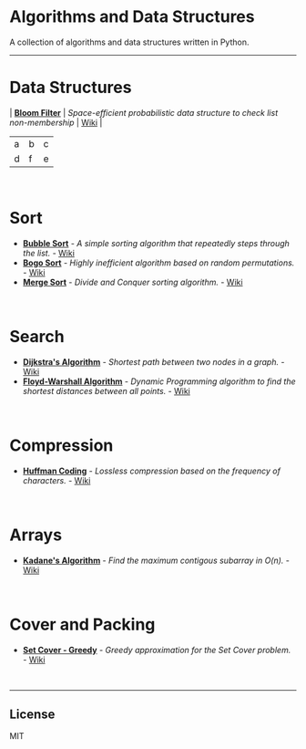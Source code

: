 # Algorithms and Data Structures

A collection of algorithms and data structures written in Python.

---
# Data Structures

| **[Bloom Filter](https://github.com/Samalot/python-practice/blob/master/Data%20Structures/Bloom_Filter.py)** | *Space-efficient probabilistic data structure to check list non-membership*  | [Wiki](https://en.wikipedia.org/wiki/Bloom_filter)  |



|   |   |   |
|---|---|---|
| a | b | c |
| d | f | e |

&nbsp;

# Sort

  - **[Bubble Sort](https://github.com/Samalot/python-practice/blob/master/Sort/Bubble_Sort.py)** - *A simple sorting algorithm that repeatedly steps through the list.* - [Wiki](https://en.wikipedia.org/wiki/Bubble_sort) 
  - **[Bogo Sort](https://github.com/Samalot/python-practice/blob/master/Sort/Bogo_Sort.py)** - *Highly inefficient algorithm based on random permutations.* - [Wiki](https://en.wikipedia.org/wiki/Bogosort) 
  - **[Merge Sort](https://github.com/Samalot/python-practice/blob/master/Sort/Merge_Sort.py)** - *Divide and Conquer sorting algorithm.* - [Wiki](https://en.wikipedia.org/wiki/Merge_sort) 
  
&nbsp;
  
# Search

  - **[Dijkstra's Algorithm](https://github.com/Samalot/python-practice/blob/master/Search/Dijkstra.py)** - *Shortest path between two nodes in a graph.* - [Wiki](https://en.wikipedia.org/wiki/Dijkstra%27s_algorithm)
  - **[Floyd-Warshall Algorithm](https://github.com/Samalot/python-practice/blob/master/Search/Floyd_Warshall.py)** - *Dynamic Programming algorithm to find the shortest distances between all points.* - [Wiki](https://en.wikipedia.org/wiki/Floyd%E2%80%93Warshall_algorithm)
  
&nbsp;
  
# Compression

  - **[Huffman Coding](https://github.com/Samalot/python-practice/blob/master/Compression/Huffman.py)** - *Lossless compression based on the frequency of characters.* - [Wiki](https://en.wikipedia.org/wiki/Huffman_coding)

&nbsp;

# Arrays

  - **[Kadane's Algorithm](https://github.com/Samalot/python-practice/blob/master/Arrays/Kadane.py)** - *Find the maximum contigous subarray in O(n).* - [Wiki](https://en.wikipedia.org/wiki/Maximum_subarray_problem)

&nbsp;

# Cover and Packing

  - **[Set Cover - Greedy](https://github.com/Samalot/python-practice/blob/master/Cover%20and%20Packing/Set_Cover_Greedy.py)** - *Greedy approximation for the Set Cover problem.* - [Wiki](https://en.wikipedia.org/wiki/Set_cover_problem)

&nbsp;

---
License
----

MIT
